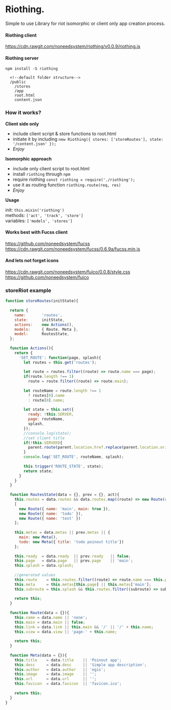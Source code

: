 # Riothing.   
Simple to use Library for riot isomorphic or client only app creation process.

#### Riothing client
https://cdn.rawgit.com/noneedsystem/riothing/v0.0.9/riothing.js

#### Riothing server
`npm install -S riothing`

```
  <!--default folder structure-->
  /public
    /stores
    /app
    root.html
    content.json
```

### How it works?

**Client side only** 

- include client script & store functions to root.html
- initiate it by including `new Riothing({ stores: ['storeRoutes'], state: '/content.json' });`
- *Enjoy*  

**Isomorphic approach**  

- include only client script to root.html
- install `riothing` through `npm`
- require riothing `const riothing = require('./riothing');`
- use it as routing function `riothing.route(req, res)` 
- *Enjoy*

**Usage**

init: `this.mixin('riothing')`  
methods: `['act', 'track', 'store']`  
variables: `['models', 'stores']`  

#### Works best with Fucss client
https://github.com/noneedsystem/fucss   
https://cdn.rawgit.com/noneedsystem/fucss/0.6.9a/fucss.min.js

#### And lets not forget icons
https://cdn.rawgit.com/noneedsystem/fuico/0.0.8/style.css  
https://github.com/noneedsystem/fuico

### storeRiot example
```javascript
function storeRoutes(initState){
  
  return {
    name:       'routes',
    state:      initState,
    actions:    new Actions(),
    models:     { Route, Meta },
    model:      RoutesState,
  };
  
  function Actions(){
    return {
      'SET_ROUTE': function(page, splash){
        let routes = this.get('routes');
        
        let route = routes.filter((route) => route.name === page);
        if(route.length !== 1)
          route = route.filter((route) => route.main);
        
        let routeName = route.length !== 1 
          ? routes[0].name 
          : route[0].name;
        
        let state = this.set({
          ready: !this.SERVER,
          page: routeName,
          splash,
        });
        //console.log(state);
        //set client title
        if(!this.SERVER){
          parent.route(parent.location.href.replace(parent.location.origin, ''), this.get('meta.title'));
        }
        console.log('SET_ROUTE', routeName, splash);
        
        this.trigger('ROUTE_STATE', state);
        return state;
      }
    }
  }
  
  function RoutesState(data = {}, prev = {}, act){
    this.routes = data.routes && data.routes.map((route) => new Route(route)) || prev.routes ||
    [
      new Route({ name: 'main', main: true }),
      new Route({ name: 'todo' }),
      new Route({ name: 'test' })
    ];
    
    this.metas = data.metas || prev.metas || {
      main: new Meta(),
      todo: new Meta({ title: 'todo poinout title'})
    };
    
    this.ready  = data.ready  || prev.ready   || false;
    this.page   = data.page   || prev.page    || 'main';
    this.splash = data.splash;
    
    //generated values
    this.route    = this.routes.filter((route) => route.name === this.page).shift();
    this.meta     = this.metas[this.page] || this.metas['main'];
    this.subroute = this.splash && this.routes.filter((subroute) => subroute.name === this.splash).shift();
    
    return this;
  }
  
  function Route(data = {}){
    this.name = data.name || 'none';
    this.main = data.main || false;
    this.link = data.link || this.main && '/' || '/' + this.name;
    this.view = data.view || 'page-' + this.name;
    
    return this;
  }
  
  function Meta(data = {}){
    this.title    = data.title    || 'Poinout app';
    this.desc     = data.desc     || 'Simple app description';
    this.author   = data.author   || 'egis';
    this.image    = data.image    || '';
    this.url      = data.url      || '';
    this.favicon  = data.favicon  || 'favicon.ico';
    
    return this;
  }
}
```
